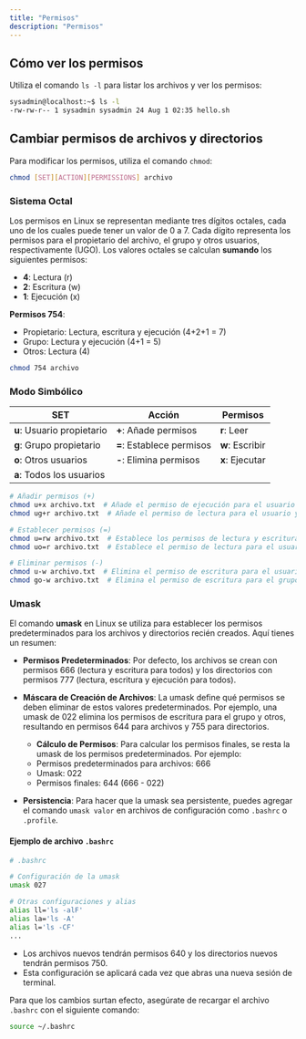 ```yaml
---
title: "Permisos"
description: "Permisos"
---
```


## Cómo ver los permisos
Utiliza el comando `ls -l` para listar los archivos y ver los permisos:

```bash frame="none" ins="-rw-rw-r-- 1 sysadmin sysadmin 24 Aug 1 02:35 hello.sh"
sysadmin@localhost:~$ ls -l
-rw-rw-r-- 1 sysadmin sysadmin 24 Aug 1 02:35 hello.sh
```

## Cambiar permisos de archivos y directorios
Para modificar los permisos, utiliza el comando `chmod`:

```bash frame="none"
chmod [SET][ACTION][PERMISSIONS] archivo
```


### Sistema Octal

Los permisos en Linux se representan mediante tres dígitos octales, cada uno de los cuales puede tener un valor de 0 a 7. Cada dígito representa los permisos para el propietario del archivo, el grupo y otros usuarios, respectivamente (UGO). Los valores octales se calculan **sumando** los siguientes permisos:

- **4**: Lectura (r)
- **2**: Escritura (w)
- **1**: Ejecución (x)


**Permisos 754**:
   - Propietario: Lectura, escritura y ejecución (4+2+1 = 7)
   - Grupo: Lectura y ejecución (4+1 = 5)
   - Otros: Lectura (4)

   ```bash
   chmod 754 archivo
   ```

### Modo Simbólico

| **SET**       | **Acción**          | **Permisos** |
|---------------|---------------------|--------------|
| **u**: Usuario propietario | **+**: Añade permisos | **r**: Leer |
| **g**: Grupo propietario   | **=**: Establece permisos | **w**: Escribir |
| **o**: Otros usuarios      | **-**: Elimina permisos | **x**: Ejecutar |
| **a**: Todos los usuarios  |                     |              |


```bash frame="none"
# Añadir permisos (+)
chmod u+x archivo.txt  # Añade el permiso de ejecución para el usuario
chmod ug+r archivo.txt  # Añade el permiso de lectura para el usuario y el grupo

# Establecer permisos (=)
chmod u=rw archivo.txt  # Establece los permisos de lectura y escritura para el usuario
chmod uo=r archivo.txt  # Establece el permiso de lectura para el usuario y otros usuarios

# Eliminar permisos (-)
chmod u-w archivo.txt  # Elimina el permiso de escritura para el usuario
chmod go-w archivo.txt  # Elimina el permiso de escritura para el grupo y otros usuarios
```

### Umask

El comando **umask** en Linux se utiliza para establecer los permisos predeterminados para los archivos y directorios recién creados. Aquí tienes un resumen:

- **Permisos Predeterminados**: Por defecto, los archivos se crean con permisos 666 (lectura y escritura para todos) y los directorios con permisos 777 (lectura, escritura y ejecución para todos).

- **Máscara de Creación de Archivos**: La umask define qué permisos se deben eliminar de estos valores predeterminados. Por ejemplo, una umask de 022 elimina los permisos de escritura para el grupo y otros, resultando en permisos 644 para archivos y 755 para directorios.

  -  **Cálculo de Permisos**: Para calcular los permisos finales, se resta la umask de los permisos predeterminados. Por ejemplo:
   - Permisos predeterminados para archivos: 666
   - Umask: 022
   - Permisos finales: 644 (666 - 022)

-  **Persistencia**: Para hacer que la umask sea persistente, puedes agregar el comando `umask valor` en archivos de configuración como `.bashrc` o `.profile`.

#### Ejemplo de archivo `.bashrc`

```bash
# .bashrc

# Configuración de la umask
umask 027

# Otras configuraciones y alias
alias ll='ls -alF'
alias la='ls -A'
alias l='ls -CF'
...
```

- Los archivos nuevos tendrán permisos 640 y los directorios nuevos tendrán permisos 750. 
- Esta configuración se aplicará cada vez que abras una nueva sesión de terminal.

Para que los cambios surtan efecto, asegúrate de recargar el archivo `.bashrc` con el siguiente comando:

```bash frame="none"
source ~/.bashrc
```